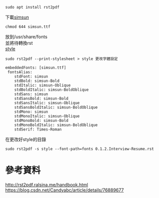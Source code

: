 ```
sudo apt install rst2pdf
```
下載[simsun](files/simsun.ttf) 
```
chmod 644 simsun.ttf 
```
放到/usr/share/fonts   
並將待轉換rst    
[style](files/style)
```
sudo rst2pdf --print-stylesheet > style 更改字體設定

embeddedFonts: [simsun.ttf]
 fontsAlias:
    stdFont: simsun
    stdBold: simsun-Bold
    stdItalic: simsun-Oblique
    stdBoldItalic: simsun-BoldOblique
    stdSans: simsun
    stdSansBold: simsun-Bold
    stdSansItalic: simsun-Oblique
    stdSansBoldItalic: simsun-BoldOblique
    stdMono: simsun
    stdMonoItalic: simsun-Oblique
    stdMonoBold: simsun-Bold
    stdMonoBoldItalic: simsun-BoldOblique
    stdSerif: Times-Roman
```
在更改好style的目錄  
```
sudo rst2pdf -s style --font-path=fonts 0.1.2.Interview-Resume.rst 
```
# 參考資料
http://rst2pdf.ralsina.me/handbook.html  
https://blog.csdn.net/Candyabc/article/details/76889677  
